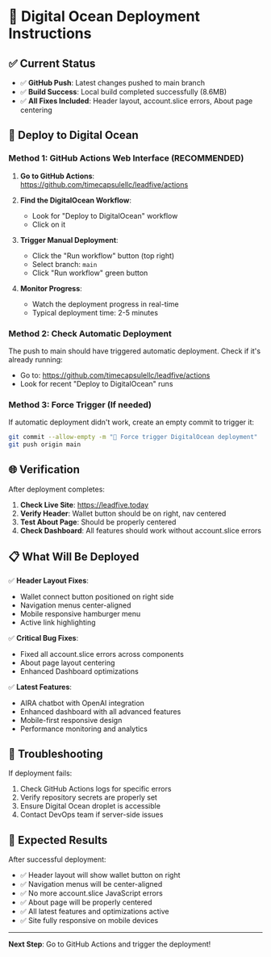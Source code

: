# 🚀 Digital Ocean Deployment Instructions

## ✅ Current Status
- ✅ **GitHub Push**: Latest changes pushed to main branch
- ✅ **Build Success**: Local build completed successfully (8.6MB)
- ✅ **All Fixes Included**: Header layout, account.slice errors, About page centering

## 🎯 Deploy to Digital Ocean

### **Method 1: GitHub Actions Web Interface (RECOMMENDED)**

1. **Go to GitHub Actions**: https://github.com/timecapsulellc/leadfive/actions

2. **Find the DigitalOcean Workflow**:
   - Look for "Deploy to DigitalOcean" workflow
   - Click on it

3. **Trigger Manual Deployment**:
   - Click the "Run workflow" button (top right)
   - Select branch: `main`
   - Click "Run workflow" green button

4. **Monitor Progress**:
   - Watch the deployment progress in real-time
   - Typical deployment time: 2-5 minutes

### **Method 2: Check Automatic Deployment**

The push to main should have triggered automatic deployment. Check if it's already running:
- Go to: https://github.com/timecapsulellc/leadfive/actions
- Look for recent "Deploy to DigitalOcean" runs

### **Method 3: Force Trigger (If needed)**

If automatic deployment didn't work, create an empty commit to trigger it:

```bash
git commit --allow-empty -m "🚀 Force trigger DigitalOcean deployment"
git push origin main
```

## 🌐 Verification

After deployment completes:

1. **Check Live Site**: https://leadfive.today
2. **Verify Header**: Wallet button should be on right, nav centered
3. **Test About Page**: Should be properly centered
4. **Check Dashboard**: All features should work without account.slice errors

## 📋 What Will Be Deployed

✅ **Header Layout Fixes**:
- Wallet connect button positioned on right side
- Navigation menus center-aligned
- Mobile responsive hamburger menu
- Active link highlighting

✅ **Critical Bug Fixes**:
- Fixed all account.slice errors across components
- About page layout centering
- Enhanced Dashboard optimizations

✅ **Latest Features**:
- AIRA chatbot with OpenAI integration
- Enhanced dashboard with all advanced features
- Mobile-first responsive design
- Performance monitoring and analytics

## 🔧 Troubleshooting

If deployment fails:
1. Check GitHub Actions logs for specific errors
2. Verify repository secrets are properly set
3. Ensure Digital Ocean droplet is accessible
4. Contact DevOps team if server-side issues

## 🎉 Expected Results

After successful deployment:
- ✅ Header layout will show wallet button on right
- ✅ Navigation menus will be center-aligned
- ✅ No more account.slice JavaScript errors
- ✅ About page will be properly centered
- ✅ All latest features and optimizations active
- ✅ Site fully responsive on mobile devices

---

**Next Step**: Go to GitHub Actions and trigger the deployment!